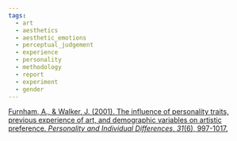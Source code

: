 ```yaml
---
tags:
  - art
  - aesthetics
  - aesthetic_emotions
  - perceptual_judgement
  - experience
  - personality
  - methodology
  - report
  - experiment
  - gender
---
```


[Furnham, A., & Walker, J. (2001). The influence of personality traits, previous experience of art, and demographic variables on artistic preference. _Personality and Individual Differences_, _31_(6), 997-1017.](https://www.sciencedirect.com/science/article/pii/S0191886900002026?casa_token=g_tooZ02GqUAAAAA:_KQIojGQH_3sxVn0RsqEMBHzVaZRRhEY6zWEgURs5Uo0-OYis8az6HkrpWWW-p-AWAF_nIdwFQ)